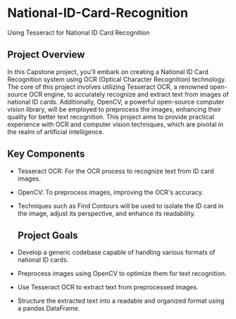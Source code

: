 # National-ID-Card-Recognition
Using Tesseract for National ID Card Recognition
## **Project Overview**

In this Capstone project, you'll embark on creating a National ID Card Recognition system using OCR (Optical Character Recognition) technology. The core of this project involves utilizing Tesseract OCR, a renowned open-source OCR engine, to accurately recognize and extract text from images of national ID cards. Additionally, OpenCV, a powerful open-source computer vision library, will be employed to preprocess the images, enhancing their quality for better text recognition. This project aims to provide practical experience with OCR and computer vision techniques, which are pivotal in the realm of artificial intelligence.


## **Key Components**
* Tesseract OCR: For the OCR process to recognize text from ID card images.
* OpenCV: To preprocess images, improving the OCR's accuracy.
* Techniques such as Find Contours will be used to isolate the ID card in the image, adjust its perspective, and enhance its readability.


  ## **Project Goals**

* Develop a generic codebase capable of handling various formats of national ID cards.
* Preprocess images using OpenCV to optimize them for text recognition.
* Use Tesseract OCR to extract text from preprocessed images.
* Structure the extracted text into a readable and organized format using a pandas DataFrame.
